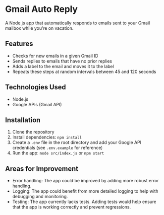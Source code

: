 # Gmail Auto Reply

A Node.js app that automatically responds to emails sent to your Gmail mailbox while you're on vacation.

## Features

- Checks for new emails in a given Gmail ID
- Sends replies to emails that have no prior replies
- Adds a label to the email and moves it to the label
- Repeats these steps at random intervals between 45 and 120 seconds

## Technologies Used

- Node.js
- Google APIs (Gmail API)

## Installation

1. Clone the repository
2. Install dependencies: `npm install`
3. Create a `.env` file in the root directory and add your Google API credentials (see `.env.example` for reference)
4. Run the app: `node src/index.js` or `npm start`

## Areas for Improvement

- Error handling: The app could be improved by adding more robust error handling.
- Logging: The app could benefit from more detailed logging to help with debugging and monitoring.
- Testing: The app currently lacks tests. Adding tests would help ensure that the app is working correctly and prevent regressions.
